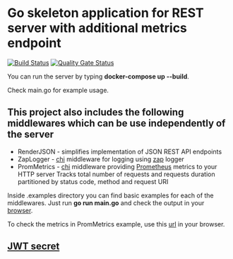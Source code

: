 # Go skeleton application for REST server with additional metrics endpoint

[![Build Status](https://drone.ablab.de/api/badges/acim/go-rest-server/status.svg)](https://drone.ablab.de/acim/go-rest-server)
[![Quality Gate Status](https://sonarqube.ablab.de/api/project_badges/measure?project=acim%3Ago-rest-server&metric=alert_status)](https://sonarqube.ablab.de/dashboard?id=acim%3Ago-rest-server)

You can run the server by typing **docker-compose up --build**.

Check main.go for example usage.

## This project also includes the following middlewares which can be use independently of the server

* RenderJSON - simplifies implementation of JSON REST API endpoints
* ZapLogger - [chi](https://github.com/go-chi/chi) middleware for logging using [zap](https://github.com/uber-go/zap) logger
* PromMetrics - [chi](https://github.com/go-chi/chi) middleware providing [Prometheus](https://prometheus.io/) metrics to your HTTP server
  Tracks total number of requests and requests duration partitioned by status code, method and request URI

Inside .examples directory you can find basic examples for each of the middlewares. Just run **go run main.go** and check the output in your [browser](http://localhost:3000).

To check the metrics in PromMetrics example, use this [url](http://localhost:3001) in your browser.

## [JWT secret](https://www.grc.com/passwords.htm)
